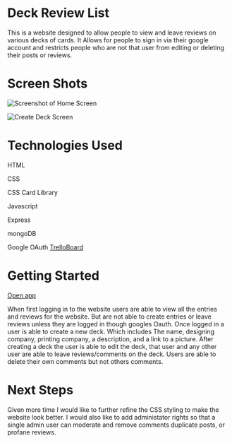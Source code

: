 
# Deck Review List
This is a website designed to allow people to view and leave reviews on various decks of cards. It Allows for people to sign in via their google 
account and restricts people who are not that user from editing or deleting their posts or reviews.



# Screen Shots
![Screenshot of Home Screen](https://i.imgur.com/rj4ncy1.png)

![Create Deck Screen](https://i.imgur.com/5m0oVdn.png)

# Technologies Used
HTML  

CSS  

CSS Card Library   

Javascript

Express

mongoDB

Google OAuth
[TrelloBoard](https://trello.com/b/jnmBiY3V/sei-p2)


# Getting Started
[Open app](https://deck-review-list.herokuapp.com/)

When first logging in to the website users are able to view all the entries and reviews for the website. But are not able to create entries or 
leave reviews unless they are logged in though googles Oauth.
Once logged in a user is able to create a new deck. Which includes The name, designing company, printing company, a description, and a link to a picture.
After creating a deck the user is able to edit the deck, that user and any other user are able to leave reviews/comments on the deck. Users are able to 
delete their own comments but not others comments.

# Next Steps
Given more time I would like to further refine the CSS styling to make the website look better. I would also like to add administator rights 
so that a single admin user can moderate and remove comments duplicate posts, or profane reviews. 
